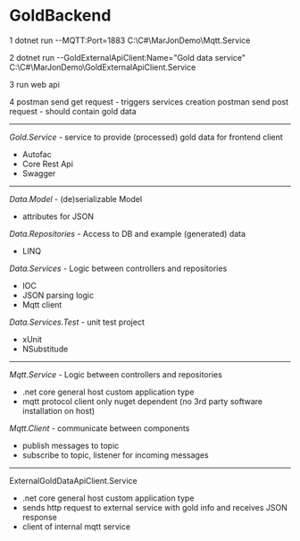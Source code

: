 # GoldBackend

1
dotnet run --MQTT:Port=1883
C:\C#\MarJonDemo\Mqtt.Service

2
dotnet run --GoldExternalApiClient:Name="Gold data service"
C:\C#\MarJonDemo\GoldExternalApiClient.Service

3
run web api

4
postman send get request - triggers services creation
postman send post request - should contain gold data

--------------------------------------------------------

*Gold.Service* - service to provide (processed) gold data for frontend client
- Autofac
- Core Rest Api
- Swagger

--------------------------------------------------------

*Data.Model* - (de)serializable Model
- attributes for JSON 

*Data.Repositories* - Access to DB and example (generated) data 
- LINQ

*Data.Services* - Logic between controllers and repositories
- IOC
- JSON parsing logic
- Mqtt client

*Data.Services.Test* - unit test project
- xUnit
- NSubstitude

--------------------------------------------------------

*Mqtt.Service* - Logic between controllers and repositories
- .net core general host custom application type
- mqtt protocol client only nuget dependent (no 3rd party software installation on host)

*Mqtt.Client* - communicate between components
- publish messages to topic
- subscribe to topic, listener for incoming messages 

--------------------------------------------------------

ExternalGoldDataApiClient.Service
- .net core general host custom application type
- sends http request to external service with gold info and receives JSON response
- client of internal mqtt service
